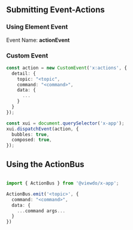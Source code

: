 ## Submitting Event-Actions

### Using Element Event

Event Name: **actionEvent**

### Custom Event

```typescript
const action = new CustomEvent('x:actions', {
  detail: {
    topic: "<topic",
    command: "<command>",
    data: {
      ...
    }
  }
});

const xui = document.querySelector('x-app');
xui.dispatchEvent(action, {
  bubbles: true,
  composed: true,
});

```

## Using the ActionBus

```typescript

import { ActionBus } from '@viewdo/x-app';

ActionBus.emit('<topic>', {
  command: "<command>",
  data: {
    ...command args...
  }
})

```
